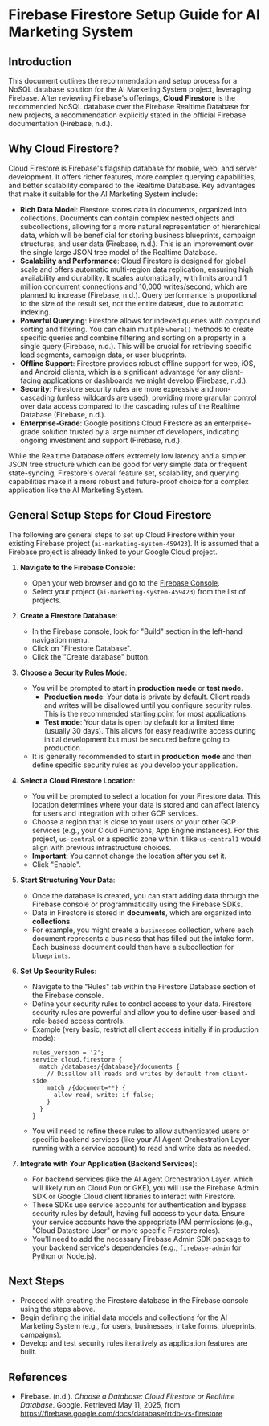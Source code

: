# Firebase Firestore Setup Guide for AI Marketing System

## Introduction

This document outlines the recommendation and setup process for a NoSQL database solution for the AI Marketing System project, leveraging Firebase. After reviewing Firebase's offerings, **Cloud Firestore** is the recommended NoSQL database over the Firebase Realtime Database for new projects, a recommendation explicitly stated in the official Firebase documentation (Firebase, n.d.).

## Why Cloud Firestore?

Cloud Firestore is Firebase's flagship database for mobile, web, and server development. It offers richer features, more complex querying capabilities, and better scalability compared to the Realtime Database. Key advantages that make it suitable for the AI Marketing System include:

*   **Rich Data Model**: Firestore stores data in documents, organized into collections. Documents can contain complex nested objects and subcollections, allowing for a more natural representation of hierarchical data, which will be beneficial for storing business blueprints, campaign structures, and user data (Firebase, n.d.). This is an improvement over the single large JSON tree model of the Realtime Database.
*   **Scalability and Performance**: Cloud Firestore is designed for global scale and offers automatic multi-region data replication, ensuring high availability and durability. It scales automatically, with limits around 1 million concurrent connections and 10,000 writes/second, which are planned to increase (Firebase, n.d.). Query performance is proportional to the size of the result set, not the entire dataset, due to automatic indexing.
*   **Powerful Querying**: Firestore allows for indexed queries with compound sorting and filtering. You can chain multiple `where()` methods to create specific queries and combine filtering and sorting on a property in a single query (Firebase, n.d.). This will be crucial for retrieving specific lead segments, campaign data, or user blueprints.
*   **Offline Support**: Firestore provides robust offline support for web, iOS, and Android clients, which is a significant advantage for any client-facing applications or dashboards we might develop (Firebase, n.d.).
*   **Security**: Firestore security rules are more expressive and non-cascading (unless wildcards are used), providing more granular control over data access compared to the cascading rules of the Realtime Database (Firebase, n.d.).
*   **Enterprise-Grade**: Google positions Cloud Firestore as an enterprise-grade solution trusted by a large number of developers, indicating ongoing investment and support (Firebase, n.d.).

While the Realtime Database offers extremely low latency and a simpler JSON tree structure which can be good for very simple data or frequent state-syncing, Firestore's overall feature set, scalability, and querying capabilities make it a more robust and future-proof choice for a complex application like the AI Marketing System.

## General Setup Steps for Cloud Firestore

The following are general steps to set up Cloud Firestore within your existing Firebase project (`ai-marketing-system-459423`). It is assumed that a Firebase project is already linked to your Google Cloud project.

1.  **Navigate to the Firebase Console**:
    *   Open your web browser and go to the [Firebase Console](https://console.firebase.google.com/).
    *   Select your project (`ai-marketing-system-459423`) from the list of projects.

2.  **Create a Firestore Database**:
    *   In the Firebase console, look for "Build" section in the left-hand navigation menu.
    *   Click on "Firestore Database".
    *   Click the "Create database" button.

3.  **Choose a Security Rules Mode**:
    *   You will be prompted to start in **production mode** or **test mode**.
        *   **Production mode**: Your data is private by default. Client reads and writes will be disallowed until you configure security rules. This is the recommended starting point for most applications.
        *   **Test mode**: Your data is open by default for a limited time (usually 30 days). This allows for easy read/write access during initial development but must be secured before going to production.
    *   It is generally recommended to start in **production mode** and then define specific security rules as you develop your application.

4.  **Select a Cloud Firestore Location**:
    *   You will be prompted to select a location for your Firestore data. This location determines where your data is stored and can affect latency for users and integration with other GCP services.
    *   Choose a region that is close to your users or your other GCP services (e.g., your Cloud Functions, App Engine instances). For this project, `us-central` or a specific zone within it like `us-central1` would align with previous infrastructure choices.
    *   **Important**: You cannot change the location after you set it.
    *   Click "Enable".

5.  **Start Structuring Your Data**:
    *   Once the database is created, you can start adding data through the Firebase console or programmatically using the Firebase SDKs.
    *   Data in Firestore is stored in **documents**, which are organized into **collections**.
    *   For example, you might create a `businesses` collection, where each document represents a business that has filled out the intake form. Each business document could then have a subcollection for `blueprints`.

6.  **Set Up Security Rules**:
    *   Navigate to the "Rules" tab within the Firestore Database section of the Firebase console.
    *   Define your security rules to control access to your data. Firestore security rules are powerful and allow you to define user-based and role-based access controls.
    *   Example (very basic, restrict all client access initially if in production mode):
        ```
        rules_version = '2';
        service cloud.firestore {
          match /databases/{database}/documents {
            // Disallow all reads and writes by default from client-side
            match /{document=**} {
              allow read, write: if false;
            }
          }
        }
        ```
    *   You will need to refine these rules to allow authenticated users or specific backend services (like your AI Agent Orchestration Layer running with a service account) to read and write data as needed.

7.  **Integrate with Your Application (Backend Services)**:
    *   For backend services (like the AI Agent Orchestration Layer, which will likely run on Cloud Run or GKE), you will use the Firebase Admin SDK or Google Cloud client libraries to interact with Firestore.
    *   These SDKs use service accounts for authentication and bypass security rules by default, having full access to your data. Ensure your service accounts have the appropriate IAM permissions (e.g., "Cloud Datastore User" or more specific Firestore roles).
    *   You'll need to add the necessary Firebase Admin SDK package to your backend service's dependencies (e.g., `firebase-admin` for Python or Node.js).

## Next Steps

*   Proceed with creating the Firestore database in the Firebase console using the steps above.
*   Begin defining the initial data models and collections for the AI Marketing System (e.g., for users, businesses, intake forms, blueprints, campaigns).
*   Develop and test security rules iteratively as application features are built.

## References

*   Firebase. (n.d.). *Choose a Database: Cloud Firestore or Realtime Database*. Google. Retrieved May 11, 2025, from https://firebase.google.com/docs/database/rtdb-vs-firestore



